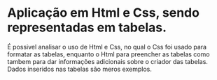 # Aplicação em Html e Css, sendo representadas em tabelas.

É possivel analisar o uso de Html e Css, no qual o Css foi usado para formatar as tabelas, enquanto o Html para preencher as tabelas como tambem para dar informações adicionais sobre o criador das tabelas.
Dados inseridos nas tabelas são meros exemplos.
